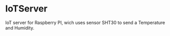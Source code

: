# IoTServer
IoT server for Raspberry PI, wich uses sensor SHT30 to send a Temperature and Humidity.

